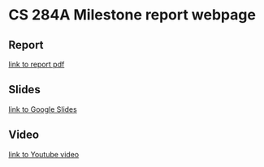 # CS 284A Milestone report webpage

## Report

[link to  report pdf]()

## Slides

[link to Google Slides](https://docs.google.com/presentation/d/1WX1XjooG6VIuuRvbms5QbYRr0F5XqjRIYw8gh261PdE/edit?usp=sharing)

## Video

[link to Youtube video](https://youtu.be/wx9DZjlhvUo)